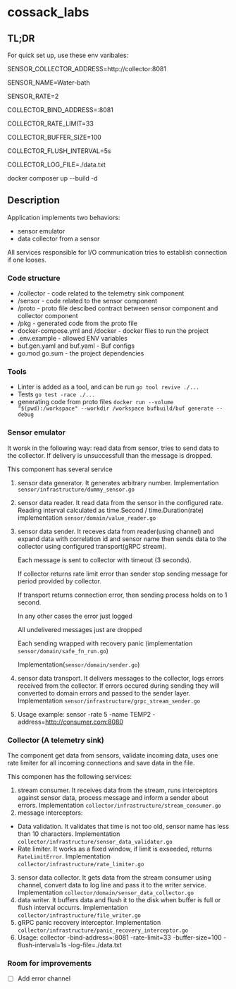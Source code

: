 # cossack_labs

## TL;DR
For quick set up, use these env varibales:

SENSOR_COLLECTOR_ADDRESS=http://collector:8081

SENSOR_NAME=Water-bath

SENSOR_RATE=2

COLLECTOR_BIND_ADDRESS=:8081

COLLECTOR_RATE_LIMIT=33

COLLECTOR_BUFFER_SIZE=100

COLLECTOR_FLUSH_INTERVAL=5s

COLLECTOR_LOG_FILE=./data.txt


docker composer up --build -d

## Description
Application implements two behaviors:
 - sensor emulator
 - data collector from a sensor

All services responsible for I/O communication tries to establish connection if one looses.

### Code structure
 - /collector - code related to the telemetry sink component
 - /sensor - code related to the sensor component
 - /proto - proto file descibed contract between sensor component and collector component
 - /pkg - generated code from the proto file
 - docker-compose.yml and /docker - docker files to run the project
 - .env.example - allowed ENV variables
 - buf.gen.yaml and buf.yaml - Buf configs
 - go.mod go.sum - the project dependencies

### Tools 
 - Linter is added as a tool, and can be run `go tool revive ./...`
 - Tests `go test -race ./...`
 - generating code from proto files `docker run --volume "$(pwd):/workspace" --workdir /workspace bufbuild/buf generate --debug`

### Sensor emulator
It worsk in the following way: read data from sensor, tries to send data to the collector. If delivery is unsuccessfull than the message is dropped.

This component has several service
1) sensor data generator. It generates arbitrary number. Implementation `sensor/infrastructure/dummy_sensor.go`
2) sensor data reader. It read data from the sensor in the configured rate.
   Reading interval calculated as time.Second / time.Duration(rate)
   implementation `sensor/domain/value_reader.go`
3) sensor data sender. It receves data from reader(using channel) and expand data with correlation id and sensor name then sends data to the collector using configured transport(gRPC stream).

   Each message is sent to collector with timeout (3 seconds).

   If collector returns rate limit error than sender stop sending message for period provided by collector.

   If transport returns connection error, then sending process holds on to 1 second.

   In any other cases the error just logged

   All undelivered messages just are dropped

   Each sending wrapped with recovery panic (implementation `sensor/domain/safe_fn_run.go`)

   Implementation(`sensor/domain/sender.go`)
   
5) sensor data transport. It delivers messages to the collector, logs errors received from the collector. If errors occured during sending they will converted to domain errors and passed to the sender layer. Implementation `sensor/infrastructure/grpc_stream_sender.go`
6) Usage example: sensor -rate 5 -name TEMP2 -address=http://consumer.com:8080

### Collector (A telemetry sink)
The component get data from sensors, validate incoming data, uses one rate limiter for all incoming connections and save data in the file.

This componen has the following services:
1) stream consumer. It receives data from the stream, runs interceptors against sensor data, process message and inform a sender about errors. Implementation `collector/infrastructure/stream_consumer.go`
2) message interceptors:
  - Data validation. It validates that time is not too old, sensor name has less than 10 characters. Implementation `collector/infrastructure/sensor_data_validator.go`
  - Rate limiter. It works as a fixed window, if limit is exseeded, returns `RateLimitError`. Implementation `collector/infrastructure/rate_limiter.go`
3) sensor data collector. It gets data from the stream consumer using channel, convert data to log line and pass it to the writer service. Implementation `collector/domain/sensor_data_collector.go`
4) data writer. It buffers data and flush it to the disk when buffer is full or flush interval occurrs. Implementation `collector/infrastructure/file_writer.go`
5) gRPC panic recovery interceptor. Implementation `collector/infrastructure/panic_recovery_interceptor.go`
6) Usage: collector -bind-address=:8081  -rate-limit=33 -buffer-size=100 -flush-interval=1s -log-file=./data.txt

### Room for improvements
- [ ] Add error channel
